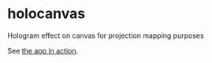 # holocanvas

Hologram effect on canvas for projection mapping purposes

See [the app in action](https://axelpale.github.io/holocanvas/).
